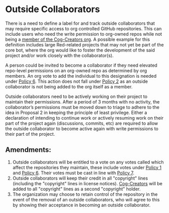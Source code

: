 # Outside Collaborators

There is a need to define a label for and track outside collaborators that may require specific access to org controlled GitHub repositories. This can include users who need the write permission to org-owned repos while not being a [member of the Cog-Creators org](https://github.com/orgs/Cog-Creators/people). A possible example for this definition includes large Red-related projects that may not yet be part of the core bot, where the org would like to foster the development of the said project and/or work closely with the collaborator(s).


A person could be invited to become a collaborator if they need elevated repo-level permissions on an org-owned repo as determined by org members. An org vote to add the individual to this designation is needed under [Policy 6](6.md). This action does not fall under [Policy 2](2.md) as an outside collaborator is not being added to the org itself as a member.


Outside collaborators need to be actively working on their project to maintain their permissions. After a period of 3 months with no activity, the collaborator’s permissions must be moved down to triage to adhere to the idea in Proposal 2 in keeping the principle of least privilege. Either a declaration of intending to continue work or actively resuming work on their part of the project again (discussions, commits, etc) are required to allow the outside collaborator to become active again with write permissions to their part of the project.

## Amendments:

1. Outside collaborators will be entitled to a vote on any votes called which affect the repositories they maintain, these include votes under [Policy 1](1.md) and [Policy 6](6.md). Their votes must be cast in line with [Policy 7](7.md).
2. Outside collaborators will keep their credit in all "copyright" lines (including the "copyright" lines in license notices). [Cog-Creators](https://github.com/Cog-Creators) will be added to all "copyright" lines as a second "copyright" holder.
3. The organization may choose to retain control of the repository in the event of the removal of an outside collaborators, who will agree to this by showing their acceptance in becoming an outside collaborator.